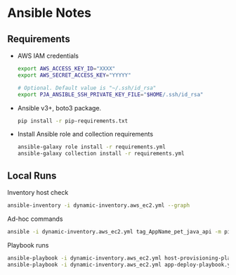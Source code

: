 # Ansible Notes

## Requirements

* AWS IAM credentials

    ```bash
    export AWS_ACCESS_KEY_ID="XXXX"
    export AWS_SECRET_ACCESS_KEY="YYYYY"
    
    # Optional. Default value is "~/.ssh/id_rsa"
    export PJA_ANSIBLE_SSH_PRIVATE_KEY_FILE="$HOME/.ssh/id_rsa"
    ```

* Ansible v3+, boto3 package.

    ```bash
    pip install -r pip-requirements.txt
    ```

* Install Ansible role and collection requirements

    ```bash
    ansible-galaxy role install -r requirements.yml
    ansible-galaxy collection install -r requirements.yml
    ```

## Local Runs

Inventory host check

```bash
ansible-inventory -i dynamic-inventory.aws_ec2.yml --graph
```

Ad-hoc commands

```bash
ansible -i dynamic-inventory.aws_ec2.yml tag_AppName_pet_java_api -m ping
```

Playbook runs

```bash
ansible-playbook -i dynamic-inventory.aws_ec2.yml host-provisioning-playbook.yml
ansible-playbook -i dynamic-inventory.aws_ec2.yml app-deploy-playbook.yml --vault-password-file vault-pass.txt
```
